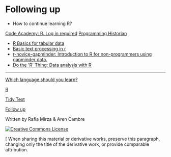 # Following up

* How to continue learning R?

[Code Academy: R. Log in required](https://www.codecademy.com/learn/learn-r) 
[Programming Historian ](https://programminghistorian.org/)
* [R Basics for tabular data](https://programminghistorian.org/en/lessons/r-basics-with-tabular-data) 
* [Basic text processing in r](https://programminghistorian.org/en/lessons/basic-text-processing-in-r) 
* [r-novice-gapminder: Introduction to R for non-programmers using gapminder data.](https://github.com/swcarpentry/r-novice-gapminder)
* [Do the 'R' Thing: Data analysis with R](https://github.com/GCDigitalFellows/do-the-r-thing)

-----


[Which language should you learn?](which.md)

[R](r.md)

[Tidy Text](tidytext.md)

[Follow up](continue.md)

Written by Rafia Mirza & Aren Cambre

[![Creative Commons License](https://i.creativecommons.org/l/by-sa/4.0/88x31.png)](http://creativecommons.org/licenses/by-sa/4.0/)

[ When sharing this material or derivative works, preserve this paragraph, changing only the title of the derivative work, or provide comparable attribution.


  
